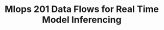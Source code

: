 ---
title: "Mlops 201 Data Flows for Real Time Model Inferencing"
slug: "mlops-201-data-flows-for-real-time-model-inferencing"
draft: false
event_date: "2023-09-12"
image: "img/resources/webinars/mlops-201-realtime-inferencing.webp"
name: "MLOps 201: Data Flows for Real Time Model Inferencing"
description: "In this tutorial and code review, learn a more effective, flexible, and easier process to get your models into production using event streams."
events: ['Webinar']
registration_link:
call_to_action:
video_link: https://www.youtube.com/embed/w69glRpOBD4?si=PYaL1j0_h6cuZE7W
audio_link:
categories: ['Video']
presenters: ['Benjamin Bengfort', 'Rebecca Bilbro']
topics: ['MLOps', 'Inferencing']
---